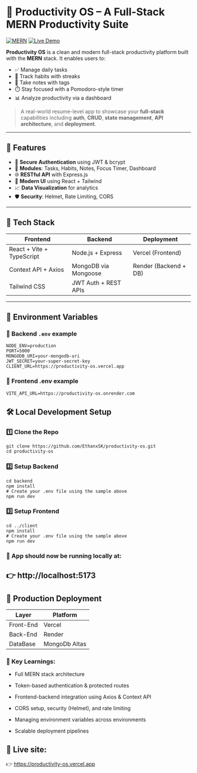 # 🧠 Productivity OS – A Full-Stack MERN Productivity Suite

[![MERN](https://img.shields.io/badge/Stack-MERN-informational?style=flat&logo=mongodb&logoColor=white&color=47A248)](https://developer.mozilla.org/en-US/docs/Learn/Server-side/Express_Nodejs/MERN)
[![Live Demo](https://img.shields.io/badge/Demo-Live-success?logo=vercel&logoColor=white)](https://productivity-os.vercel.app/)

**Productivity OS** is a clean and modern full-stack productivity platform built with the **MERN** stack. It enables users to:

- ✅ Manage daily tasks
- 🔁 Track habits with streaks
- 📝 Take notes with tags
- ⏱️ Stay focused with a Pomodoro-style timer
- 📊 Analyze productivity via a dashboard

> A real-world resume-level app to showcase your **full-stack** capabilities including **auth**, **CRUD**, **state management**, **API architecture**, and **deployment**.

---

## 🚀 Features

- 🔐 **Secure Authentication** using JWT & bcrypt
- 🧠 **Modules**: Tasks, Habits, Notes, Focus Timer, Dashboard
- 🌐 **RESTful API** with Express.js
- 🎨 **Modern UI** using React + Tailwind
- 📈 **Data Visualization** for analytics
- 🛡️ **Security**: Helmet, Rate Limiting, CORS

---

## 🧰 Tech Stack

| Frontend                      | Backend                   | Deployment                |
|------------------------------|---------------------------|---------------------------|
| React + Vite + TypeScript    | Node.js + Express         | Vercel (Frontend)         |
| Context API + Axios          | MongoDB via Mongoose      | Render (Backend + DB)     |
| Tailwind CSS                 | JWT Auth + REST APIs      |                           |

---
## 🔐 Environment Variables

### 🔹 Backend `.env` example

```env
NODE_ENV=production
PORT=5000
MONGODB_URI=your-mongodb-uri
JWT_SECRET=your-super-secret-key
CLIENT_URL=https://productivity-os.vercel.app
```
### 🔹 Frontend .env example
```
VITE_API_URL=https://productivity-os.onrender.com
```
## 🛠️ Local Development Setup

### 1️⃣ Clone the Repo
```
git clone https://github.com/EthanxSK/productivity-os.git
cd productivity-os
```
### 2️⃣ Setup Backend
```
cd backend
npm install
# Create your .env file using the sample above
npm run dev
```
### 3️⃣ Setup Frontend
```
cd ../client
npm install
# Create your .env file using the sample above
npm run dev
```
### 🔗 App should now be running locally at:
## 👉 http://localhost:5173

## 🚀 Production Deployment
| Layer                      | Platform        | 
|------------------------------|---------------|
| Front-End                  | Vercel          |          
| Back-End                   | Render          |  
| DataBase                   | MongoDb Altas   |                           


### 🧠 Key Learnings:
- Full MERN stack architecture

- Token-based authentication & protected routes

- Frontend-backend integration using Axios & Context API

- CORS setup, security (Helmet), and rate limiting

- Managing environment variables across environments

- Scalable deployment pipelines

## 🔗 Live site:
👉 https://productivity-os.vercel.app
